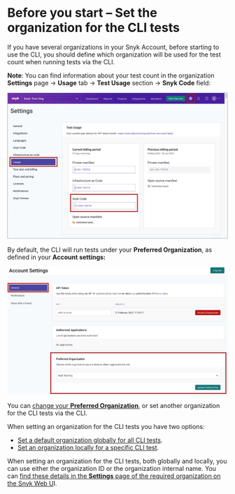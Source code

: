 # Before you start – Set the organization for the CLI tests

If you have several organizations in your Snyk Account, before starting to use the CLI, you should define which organization will be used for the test count when running tests via the CLI.

**Note**: You can find information about your test count in the organization **Settings** page -> **Usage** tab -> **Test Usage** section -> **Snyk Code** field:

![](<../../../../.gitbook/assets/snyk Code - CLI - Test Count.png>)

By default, the CLI will run tests under your **Preferred Organization**, as defined in your **Account settings:**

![](<../../../../.gitbook/assets/image (14).png>)

You can [change your **Preferred Organization**](https://docs.snyk.io/features/user-and-group-management/managing-groups-and-organizations/manage-snyk-organizations#setting-your-preferred-organization), or set another organization for the CLI tests via the CLI.

When setting an organization for the CLI tests you have two options:

* [Set a default organization globally for all CLI tests](setting-the-default-organization-for-all-cli-tests.md).
* [Set an organization locally for a specific CLI test](setting-an-organization-for-a-specific-cli-test.md).

When setting an organization for the CLI tests, both globally and locally, you can use either the organization ID or the organization internal name. You can [find these details in the **Settings** page of the required organization on the Snyk Web U](finding-the-snyk-id-and-internal-name-of-an-organization.md)I.

